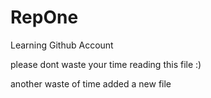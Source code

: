 # RepOne
Learning Github Account

please dont waste your time reading this file :)

another waste of time
added a new file
